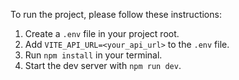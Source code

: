 To run the project, please follow these instructions:

1. Create a `.env` file in your project root.
2. Add `VITE_API_URL=<your_api_url>` to the `.env` file.
3. Run `npm install` in your terminal.
4. Start the dev server with `npm run dev`.

